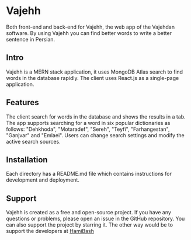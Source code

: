 # Vajehh

Both front-end and back-end for Vajehh, the web app of the Vajehdan software. By using Vajehh you can find better words to write a better sentence in Persian.

## Intro

Vajehh is a MERN stack application, it uses MongoDB Atlas search to find words in the database rapidly. The client uses React.js as a single-page application.

## Features

The client search for words in the database and shows the results in a tab. The app supports searching for a word in six popular dictionaries as follows: "Dehkhoda", "Motaradef", "Sereh", "Teyfi", "Farhangestan", "Ganjvar" and "Emlaei".
Users can change search settings and modify the active search sources.

## Installation

Each directory has a README.md file which contains instructions for development and deployment.

## Support

Vajehh is created as a free and open-source project. If you have any questions or problems, please open an issue in the GitHub repository.
You can also support the project by starring it. The other way would be to support the developers at [HamiBash](https://hamibash.com/vajehh)
